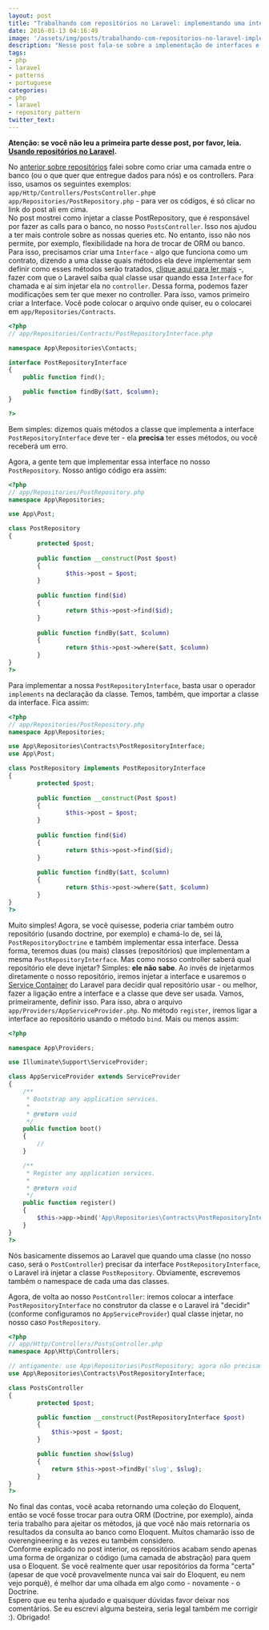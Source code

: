 ```yaml
---
layout: post
title: "Trabalhando com repositórios no Laravel: implementando uma interface e utilizando o Container"
date: 2016-01-13 04:16:49
image: '/assets/img/posts/trabalhando-com-repositorios-no-laravel-implementando-uma-interface.png'
description: "Nesse post fala-se sobre a implementação de interfaces e uso do Container do Laravel e conclui o post sobre o Repository Pattern"
tags:
- php
- laravel
- patterns
- portuguese
categories:
- php
- laravel
- repository pattern
twitter_text:
---
```

**Atenção: se você não leu a primeira parte desse post, por favor, leia. [Usando repositórios no Laravel](/usando-repositorios-no-laravel-(portugues)).**


No [anterior sobre repositórios](/usando-repositorios-no-laravel-(portugues)) falei sobre como criar uma camada entre o banco (ou o que quer que entregue dados para nós) e os controllers. Para isso, usamos os seguintes exemplos: `app/Http/Controllers/PostsController.php`e `app/Repositories/PostRepository.php` - para ver os códigos, é só clicar no link do post ali em cima.  
No post mostrei como injetar a classe PostRepository, que é responsável por fazer as calls para o banco, no nosso `PostsController`. Isso nos ajudou a ter mais controle sobre as nossas queries etc. No entanto, isso não nos permite, por exemplo, flexibilidade na hora de trocar de ORM ou banco. Para isso, precisamos criar uma `Interface` - algo que funciona como um contrato, dizendo a uma classe quais métodos ela deve implementar sem definir como esses métodos serão tratados, [clique aqui para ler mais](http://php.net/manual/pt_BR/language.oop5.interfaces.php) -, fazer com que o Laravel saiba qual classe usar quando essa `Interface` for chamada e aí sim injetar ela no `controller`. Dessa forma, podemos fazer modificações sem ter que mexer no controller. Para isso, vamos primeiro criar a Interface. Você pode colocar o arquivo onde quiser, eu o colocarei em `app/Repositories/Contracts`. 

```php
<?php
// app/Repositories/Contracts/PostRepositoryInterface.php

namespace App\Repositories\Contacts;

interface PostRepositoryInterface
{
    public function find();

    public function findBy($att, $column);
}

?>
```  

Bem simples: dizemos quais métodos a classe que implementa a interface `PostRepositoryInterface` deve ter - ela **precisa** ter esses métodos, ou você receberá um erro.  

Agora, a gente tem que implementar essa interface no nosso `PostRepository`. Nosso antigo código era assim:  

```php
<?php
// app/Repositories/PostRepository.php
namespace App\Repositories;

use App\Post;

class PostRepository
{
        protected $post;
        
        public function __construct(Post $post)
        {
                $this->post = $post;
        }
        
        public function find($id)
        {
                return $this->post->find($id);
        }
        
        public function findBy($att, $column)
        {
                return $this->post->where($att, $column)
        }
}
?>

```  

Para implementar a nossa `PostRepositoryInterface`, basta usar o operador `implements` na declaração da classe. Temos, também, que importar a classe da interface. Fica assim:  

```php
<?php
// app/Repositories/PostRepository.php
namespace App\Repositories;

use App\Repositories\Contracts\PostRepositoryInterface;
use App\Post;

class PostRepository implements PostRepositoryInterface
{
        protected $post;
        
        public function __construct(Post $post)
        {
                $this->post = $post;
        }
        
        public function find($id)
        {
                return $this->post->find($id);
        }
        
        public function findBy($att, $column)
        {
                return $this->post->where($att, $column)
        }
}
?>

```    

Muito simples! Agora, se você quisesse, poderia criar também outro repositório (usando doctrine, por exemplo) e chamá-lo de, sei lá, `PostRepositoryDoctrine` e também implementar essa interface. Dessa forma, teremos duas (ou mais) classes (repositórios) que implementam a mesma `PostRepositoryInterface`. Mas como nosso controller saberá qual repositório ele deve injetar? Simples: **ele não sabe**. Ao invés de injetarmos diretamente o nosso repositório, iremos injetar a interface e usaremos o [Service Container](https://laravel.com/docs/5.1/container) do Laravel para decidir qual repositório usar - ou melhor, fazer a ligação entre a interface e a classe que deve ser usada. Vamos, primeiramente, definir isso. Para isso, abra o arquivo `app/Providers/AppServiceProvider.php`. No método `register`, iremos ligar a interface ao repositório usando o método `bind`. Mais ou menos assim:  

```php
<?php

namespace App\Providers;

use Illuminate\Support\ServiceProvider;

class AppServiceProvider extends ServiceProvider
{
    /**
     * Bootstrap any application services.
     *
     * @return void
     */
    public function boot()
    {
        //
    }

    /**
     * Register any application services.
     *
     * @return void
     */
    public function register()
    {
        $this->app->bind('App\Repositories\Contracts\PostRepositoryInterface', 'App\Repositories\PostRepository');
    }
}
?>
```  

Nós basicamente dissemos ao Laravel que quando uma classe (no nosso caso, será o `PostController`) precisar da interface `PostRepositoryInterface`, o Laravel irá injetar a classe `PostRepository`. Obviamente, escrevemos também o namespace de cada uma das classes.  

Agora, de volta ao nosso `PostController`: iremos colocar a interface `PostRepositoryInterface` no construtor da classe e o Laravel irá "decidir" (conforme configuramos no `AppServiceProvider`) qual classe injetar, no nosso caso `PostRepository`.  

```php
<?php
// app/Http/Controllers/PostsController.php
namespace App\Http\Controllers;

// antigamente: use App\Repositories\PostRepository; agora não precisamos mais disso pois já definimos qual classe injetar quando necessitarmos da interface PostRepositoryInterface. Iremos importá-la e colocá-la no construtor - repare nas linhas 8 e 13
use App\Repositories\Contracts\PostRepositoryInterface;

class PostsController
{
        protected $post;

        public function __construct(PostRepositoryInterface $post)
        {
        	$this->post = $post;
        }

        public function show($slug)
        {
        	return $this->post->findBy('slug', $slug);
        }
}
?>
```

No final das contas, você acaba retornando uma coleção do Eloquent, então se você fosse trocar para outra ORM (Doctrine, por exemplo), ainda teria trabalho para ajeitar os métodos, já que você não mais retornaria os resultados da consulta ao banco como Eloquent. Muitos chamarão isso de overengineering e às vezes eu também considero.    
Conforme explicado no post interior, os repositórios acabam sendo apenas uma forma de organizar o código (uma camada de abstração) para quem usa o Eloquent. Se você realmente quer usar repositórios da forma "certa" (apesar de que você provavelmente nunca vai sair do Eloquent, eu nem vejo porquê), é melhor dar uma olhada em algo como - novamente - o Doctrine.   
Espero que eu tenha ajudado e quaisquer dúvidas favor deixar nos comentários. Se eu escrevi alguma besteira, seria legal também me corrigir :). Obrigado!